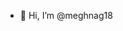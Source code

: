 - 👋 Hi, I’m @meghnag18

<!---
meghnag18/meghnag18 is a ✨ special ✨ repository because its `README.md` (this file) appears on your GitHub profile.
You can click the Preview link to take a look at your changes.
--->

